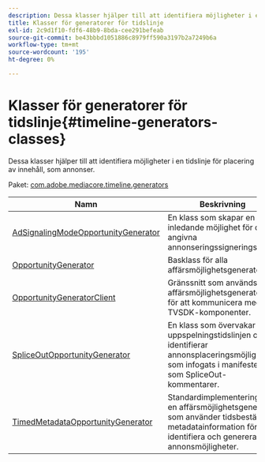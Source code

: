 ```yaml
---
description: Dessa klasser hjälper till att identifiera möjligheter i en tidslinje för placering av innehåll, som annonser.
title: Klasser för generatorer för tidslinje
exl-id: 2c9d1f10-fdf6-48b9-8bda-cee291befeab
source-git-commit: be43bbbd1051886c8979ff590a3197b2a7249b6a
workflow-type: tm+mt
source-wordcount: '195'
ht-degree: 0%

---
```


# Klasser för generatorer för tidslinje{#timeline-generators-classes}

Dessa klasser hjälper till att identifiera möjligheter i en tidslinje för placering av innehåll, som annonser.

Paket: [com.adobe.mediacore.timeline.generators](https://help.adobe.com/en_US/primetime/api/psdk/asdoc-dhls_1.4/com/adobe/mediacore/timeline/generators/package-detail.html)

| Namn | Beskrivning |
|---|---|
| [AdSignalingModeOpportunityGenerator](https://help.adobe.com/en_US/primetime/api/psdk/asdoc-dhls_1.4/com/adobe/mediacore/timeline/generators/AdSignalingModeOpportunityGenerator.html) | En klass som skapar en inledande möjlighet för det angivna annonseringssigneringsläget. |
| [OpportunityGenerator](https://help.adobe.com/en_US/primetime/api/psdk/asdoc-dhls_1.4/com/adobe/mediacore/timeline/generators/OpportunityGenerator.html) | Basklass för alla affärsmöjlighetsgeneratorer. |
| [OpportunityGeneratorClient](https://help.adobe.com/en_US/primetime/api/psdk/asdoc-dhls_1.4/com/adobe/mediacore/timeline/generators/OpportunityGeneratorClient.html) | Gränssnitt som används av affärsmöjlighetsgeneratorer för att kommunicera med TVSDK-komponenter. |
| [SpliceOutOpportunityGenerator](https://help.adobe.com/en_US/primetime/api/psdk/asdoc-dhls_1.4/com/adobe/mediacore/timeline/generators/SpliceOutOpportunityGenerator.html) | En klass som övervakar uppspelningstidslinjen och identifierar annonsplaceringsmöjligheter som infogats i manifestet som SpliceOut-kommentarer. |
| [TimedMetadataOpportunityGenerator](https://help.adobe.com/en_US/primetime/api/psdk/asdoc-dhls_1.4/com/adobe/mediacore/timeline/generators/TimedMetadataOpportunityGenerator.html) | Standardimplementering av en affärsmöjlighetsgenerator som använder tidsbestämd metadatainformation för att identifiera och generera annonsmöjligheter. |
